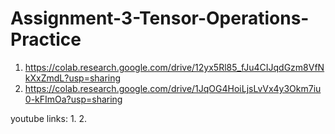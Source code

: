 # Assignment-3-Tensor-Operations-Practice
1. https://colab.research.google.com/drive/12yx5Rl85_fJu4CIJqdGzm8VfNkXxZmdL?usp=sharing
2. https://colab.research.google.com/drive/1JqOG4HoiLjsLvVx4y3Okm7iu0-kFImOa?usp=sharing

youtube links:
1. 
2. 
